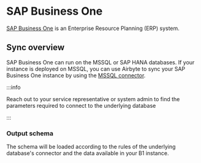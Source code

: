 # SAP Business One

[SAP Business One](https://www.sap.com/products/business-one.html) is an Enterprise Resource Planning \(ERP\) system.

## Sync overview

SAP Business One can run on the MSSQL or SAP HANA databases. If your instance is deployed on MSSQL, you can use Airbyte to sync your SAP Business One instance by using the [MSSQL connector](mssql.md).

:::info

Reach out to your service representative or system admin to find the parameters required to connect to the underlying database

:::

### Output schema

The schema will be loaded according to the rules of the underlying database's connector and the data available in your B1 instance.
